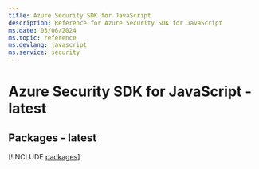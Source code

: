 ```yaml
---
title: Azure Security SDK for JavaScript
description: Reference for Azure Security SDK for JavaScript
ms.date: 03/06/2024
ms.topic: reference
ms.devlang: javascript
ms.service: security
---
```

# Azure Security SDK for JavaScript - latest
## Packages - latest
[!INCLUDE [packages](security-index.md)]